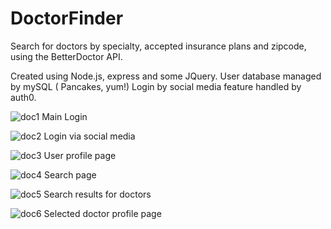 # DoctorFinder

Search for doctors by specialty, accepted insurance plans and zipcode, using the BetterDoctor API.

Created using Node.js, express and some JQuery.
User database managed by mySQL ( Pancakes, yum!)
Login by social media feature handled by auth0.

![doc1](https://user-images.githubusercontent.com/26581591/34652894-7c539ba0-f3b2-11e7-89fb-9fc786530933.png)
Main Login

![doc2](https://user-images.githubusercontent.com/26581591/34652895-7c61628a-f3b2-11e7-8a69-f2f532853573.png)
Login via social media

![doc3](https://user-images.githubusercontent.com/26581591/34652896-7c6e68cc-f3b2-11e7-84a6-7080c130237f.png)
User profile page


![doc4](https://user-images.githubusercontent.com/26581591/34652897-7c81f180-f3b2-11e7-847f-181168fa9c12.png)
Search page

![doc5](https://user-images.githubusercontent.com/26581591/34652898-7c92df36-f3b2-11e7-8fdb-fe3154fdd30b.png)
Search results for doctors


![doc6](https://user-images.githubusercontent.com/26581591/34652899-7ca33a2a-f3b2-11e7-8f34-cdd312d932a5.png)
Selected doctor profile page


